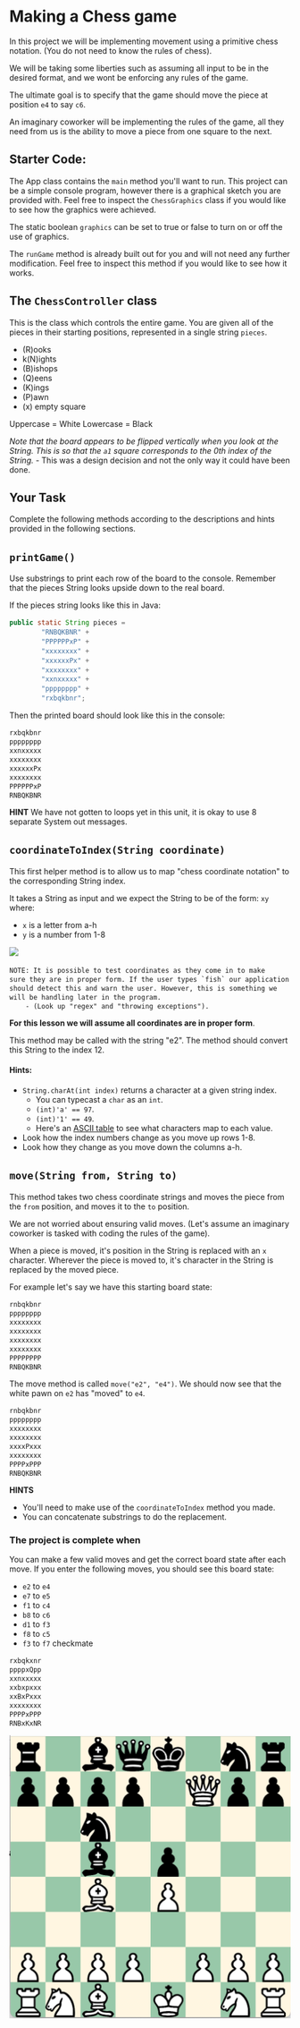 # Making a Chess game

In this project we will be implementing movement using
a primitive chess notation. (You do not need to know the
rules of chess).

We will be taking some liberties such as assuming all input
to be in the desired format, and we wont be enforcing
any rules of the game.

The ultimate goal is to specify that the game should move
the piece at position `e4` to say `c6`.

An imaginary coworker will be implementing the rules of the game, all
they need from us is the ability to move a piece from one
square to the next.

## Starter Code:

The App class contains the `main` method you'll want to run.
This project can be a simple console program, however there is a graphical
sketch you are provided with. Feel free to inspect the `ChessGraphics` class
if you would like to see how the graphics were achieved.

The static boolean `graphics` can be set to true or false to turn on or off
the use of graphics.

The `runGame` method is already built out for you and will not
need any further modification. Feel free to inspect this method
if you would like to see how it works.

## The `ChessController` class

This is the class which controls the entire game. You are given all of the
pieces in their starting positions, represented in a single string `pieces`.

- (R)ooks
- k(N)ights
- (B)ishops
- (Q)eens
- (K)ings
- (P)awn
- (x) empty square

Uppercase = White
Lowercase = Black

*Note that the board appears to be flipped vertically when you look at the String.
This is so that the `a1` square corresponds to the 0th index of the String.*
    - This was a design decision and not the only way it could have been done.

## Your Task

Complete the following methods according to the descriptions and hints provided
in the following sections.

## `printGame()`

Use substrings to print each row of the board to the console. Remember that the
pieces String looks upside down to the real board.

If the pieces string looks like this in Java:

```java
public static String pieces =
        "RNBQKBNR" +
        "PPPPPPxP" +
        "xxxxxxxx" +
        "xxxxxxPx" +
        "xxxxxxxx" +
        "xxnxxxxx" +
        "pppppppp" +
        "rxbqkbnr";
```

Then the printed board should look like this in the console:

```
rxbqkbnr
pppppppp
xxnxxxxx
xxxxxxxx
xxxxxxPx
xxxxxxxx
PPPPPPxP
RNBQKBNR
```

**HINT**
We have not gotten to loops yet in this unit, it is okay to use 8 separate
System out messages.

## `coordinateToIndex(String coordinate)`

This first helper method is to allow us to map "chess coordinate notation" 
to the corresponding String index.

It takes a String as input and we expect the String to be of the form:
`xy` where:
 
 - `x` is a letter from a-h
 - `y` is a number from 1-8

![](https://upload.wikimedia.org/wikipedia/commons/thumb/b/b6/SCD_algebraic_notation.svg/1200px-SCD_algebraic_notation.svg.png)

```
NOTE: It is possible to test coordinates as they come in to make
sure they are in proper form. If the user types `fish` our application 
should detect this and warn the user. However, this is something we 
will be handling later in the program.
    - (Look up "regex" and "throwing exceptions").
```

**For this lesson we will assume all coordinates are in proper form**.

This method may be called with the string "e2". The method should
convert this String to the index 12.

#### Hints:

- `String.charAt(int index)` returns a character at a given string index.
    - You can typecast a `char` as an `int`.
    - `(int)'a' == 97`.
    - `(int)'1' == 49`.
    - Here's an [ASCII table](https://www.asciitable.com/)  to see what characters map to each value.
- Look how the index numbers change as you move up rows 1-8.
- Look how they change as you move down the columns a-h.

## `move(String from, String to)`    

This method takes two chess coordinate strings and moves the piece from the
`from` position, and moves it to the `to` position.

We are not worried about ensuring valid moves. (Let's assume an imaginary
coworker is tasked with coding the rules of the game).

When a piece is moved, it's position in the String is replaced with an `x`
character. Wherever the piece is moved to, it's character in the String is
replaced by the moved piece.

For example let's say we have this starting board state:

```
rnbqkbnr
pppppppp 
xxxxxxxx 
xxxxxxxx 
xxxxxxxx 
xxxxxxxx
PPPPPPPP  
RNBQKBNR 
```

The move method is called `move("e2", "e4")`. We should now see that the white
pawn on `e2` has "moved" to `e4`.

```
rnbqkbnr
pppppppp 
xxxxxxxx 
xxxxxxxx 
xxxxPxxx 
xxxxxxxx
PPPPxPPP  
RNBQKBNR 
```

**HINTS**
- You'll need to make use of the `coordinateToIndex` method you made.
- You can concatenate substrings to do the replacement.

### The project is complete when

You can make a few valid moves and get the correct board state after each move.
If you enter the following moves, you should see this board state:

- `e2` to `e4`
- `e7` to `e5`
- `f1` to `c4`
- `b8` to `c6`
- `d1` to `f3`
- `f8` to `c5`
- `f3` to `f7` checkmate

```
rxbqkxnr
ppppxQpp
xxnxxxxx
xxbxpxxx
xxBxPxxx
xxxxxxxx
PPPPxPPP
RNBxKxNR
```

![](lessonImages/scholarsmate.png)

